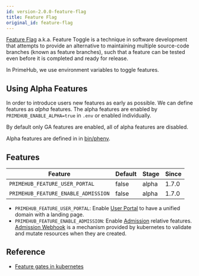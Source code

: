 ```yaml
---
id: version-2.0.0-feature-flag
title: Feature Flag
original_id: feature-flag
---
```


[Feature Flag](https://en.wikipedia.org/wiki/Feature_toggle) a.k.a. Feature Toggle is a technique in software development that attempts to provide an alternative to maintaining multiple source-code branches (known as feature branches), such that a feature can be tested even before it is completed and ready for release.

In PrimeHub, we use environment variables to toggle features.

## Using Alpha Features

In order to introduce users new features as early as possible. We can define features as *alpha* features. The alpha features are enabled by `PRIMEHUB_ENABLE_ALPHA=true` in `.env` or enabled individually.

By default only GA features are enabled, all of alpha features are disabled.

Alpha features are defined in in [bin/phenv](../../bin/phenv).


## Features

Feature|Default|Stage|Since|
-------|-------|-----|-----|
`PRIMEHUB_FEATURE_USER_PORTAL`|false|alpha|1.7.0
`PRIMEHUB_FEATURE_ENABLE_ADMISSION`|false|alpha|1.7.0

- `PRIMEHUB_FEATURE_USER_PORTAL`: Enable [User Portal](user-portal.md) to have a unified domain with a landing page.
- `PRIMEHUB_FEATURE_ENABLE_ADMISSION`: Enable [Admission](admission.md) relative features. [Admission Webhook](https://kubernetes.io/blog/2019/03/21/a-guide-to-kubernetes-admission-controllers/) is a mechanism provided by kubernetes to validate and mutate resources when they are created.


## Reference
- [Feature gates in kubernetes](https://kubernetes.io/docs/reference/command-line-tools-reference/feature-gates/)




